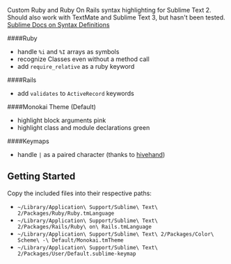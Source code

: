 Custom Ruby and Ruby On Rails syntax highlighting for Sublime Text 2. Should also work with TextMate and Sublime Text 3, but hasn't been tested. [Sublime Docs on Syntax Definitions](http://docs.sublimetext.info/en/latest/extensibility/syntaxdefs.html)

####Ruby
 - handle `%i` and `%I` arrays as symbols
 - recognize Classes even without a method call
 - add `require_relative` as a ruby keyword

####Rails 
 - add `validates` to `ActiveRecord` keywords

####Monokai Theme (Default)
 - highlight block arguments pink
 - highlight class and module declarations green

####Keymaps
 - handle `|` as a paired character (thanks to [hivehand](https://github.com/hivehand/rt_st2))


Getting Started
---------------

Copy the included files into their respective paths:

- `~/Library/Application\ Support/Sublime\ Text\ 2/Packages/Ruby/Ruby.tmLanguage`
- `~/Library/Application\ Support/Sublime\ Text\ 2/Packages/Rails/Ruby\ on\ Rails.tmLanguage`
- `~/Library/Application\ Support/Sublime\ Text\ 2/Packages/Color\ Scheme\ -\ Default/Monokai.tmTheme`
- `~/Library/Application\ Support/Sublime\ Text\ 2/Packages/User/Default.sublime-keymap`
